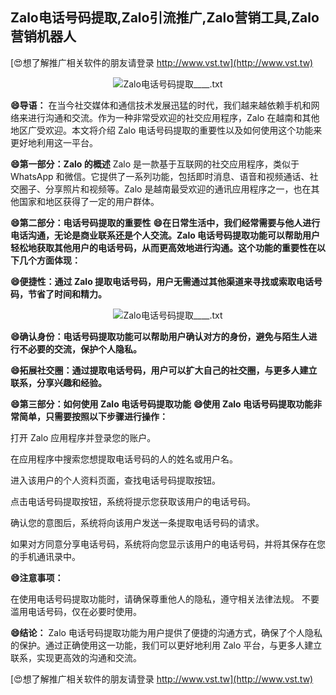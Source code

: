 ## **Zalo电话号码提取,Zalo引流推广,Zalo营销工具,Zalo营销机器人**

[😍想了解推广相关软件的朋友请登录 http://www.vst.tw](http://www.vst.tw)

 <center><img src="https://vst.tw/MP4/tuiguang/png/4.png" alt="Zalo电话号码提取____.txt"></center>

**😄导语：**
在当今社交媒体和通信技术发展迅猛的时代，我们越来越依赖手机和网络来进行沟通和交流。作为一种非常受欢迎的社交应用程序，Zalo 在越南和其他地区广受欢迎。本文将介绍 Zalo 电话号码提取的重要性以及如何使用这个功能来更好地利用这一平台。

**😄第一部分：Zalo 的概述**
Zalo 是一款基于互联网的社交应用程序，类似于 WhatsApp 和微信。它提供了一系列功能，包括即时消息、语音和视频通话、社交圈子、分享照片和视频等。Zalo 是越南最受欢迎的通讯应用程序之一，也在其他国家和地区获得了一定的用户群体。

**😄第二部分：电话号码提取的重要性**
**😄在日常生活中，我们经常需要与他人进行电话沟通，无论是商业联系还是个人交流。Zalo 电话号码提取功能可以帮助用户轻松地获取其他用户的电话号码，从而更高效地进行沟通。这个功能的重要性在以下几个方面体现：**

**😄便捷性：通过 Zalo 提取电话号码，用户无需通过其他渠道来寻找或索取电话号码，节省了时间和精力。**

 <center><img src="https://vst.tw/MP4/tuiguang/png/7.png" alt="Zalo电话号码提取____.txt"></center>

**😄确认身份：电话号码提取功能可以帮助用户确认对方的身份，避免与陌生人进行不必要的交流，保护个人隐私。**

**😄拓展社交圈：通过提取电话号码，用户可以扩大自己的社交圈，与更多人建立联系，分享兴趣和经验。**

**😄第三部分：如何使用 Zalo 电话号码提取功能**
**😄使用 Zalo 电话号码提取功能非常简单，只需要按照以下步骤进行操作：**

打开 Zalo 应用程序并登录您的账户。

在应用程序中搜索您想提取电话号码的人的姓名或用户名。

进入该用户的个人资料页面，查找电话号码提取按钮。

点击电话号码提取按钮，系统将提示您获取该用户的电话号码。

确认您的意图后，系统将向该用户发送一条提取电话号码的请求。

如果对方同意分享电话号码，系统将向您显示该用户的电话号码，并将其保存在您的手机通讯录中。

**😄注意事项：**

在使用电话号码提取功能时，请确保尊重他人的隐私，遵守相关法律法规。
不要滥用电话号码，仅在必要时使用。

**😄结论：**
Zalo 电话号码提取功能为用户提供了便捷的沟通方式，确保了个人隐私的保护。通过正确使用这一功能，我们可以更好地利用 Zalo 平台，与更多人建立联系，实现更高效的沟通和交流。

[😍想了解推广相关软件的朋友请登录 http://www.vst.tw](http://www.vst.tw)



